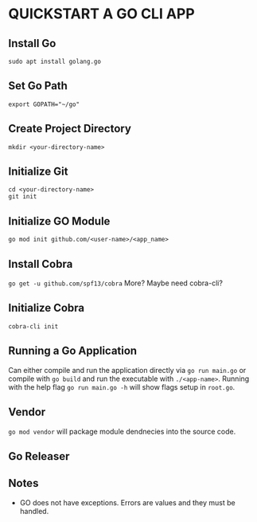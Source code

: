 # QUICKSTART A GO CLI APP

## Install Go
`sudo apt install golang.go`

## Set Go Path
`export GOPATH="~/go"`

## Create Project Directory
`mkdir <your-directory-name>`

## Initialize Git
```
cd <your-directory-name>
git init
```

## Initialize GO Module
`go mod init github.com/<user-name>/<app_name>`

## Install Cobra
`go get -u github.com/spf13/cobra`
More? Maybe need cobra-cli?

## Initialize Cobra
`cobra-cli init`

## Running a Go Application

Can either compile and run the application directly via `go run main.go` or compile with `go build` and run the executable with `./<app-name>`.
Running with the help flag `go run main.go -h` will show flags setup in `root.go`.

## Vendor
`go mod vendor` will package module dendnecies into the source code.

## Go Releaser


## Notes
- GO does not have exceptions.  Errors are values and they must be handled.